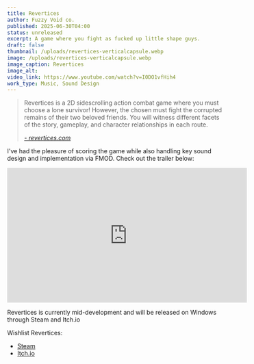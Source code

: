 ```yaml
---
title: Revertices
author: Fuzzy Void co.
published: 2025-06-30T04:00
status: unreleased 
excerpt: A game where you fight as fucked up little shape guys.
draft: false
thumbnail: /uploads/revertices-verticalcapsule.webp
image: /uploads/revertices-verticalcapsule.webp
image_caption: Revertices
image_alt:
video_link: https://www.youtube.com/watch?v=I0DO1vfHih4
work_type: Music, Sound Design
---
```

> Revertices is a 2D sidescrolling action combat game where you must choose a lone survivor! However, the chosen must fight the corrupted remains of their two beloved friends. You will witness different facets of the story, gameplay, and character relationships in each route.
>
> <cite><a href="https://revertices.com/">- revertices.com</a></cite>

I've had the pleasure of scoring the game while also handling key sound design and implementation via FMOD. Check out the trailer below:

<iframe width="560" height="315" src="https://www.youtube.com/embed/I0DO1vfHih4?si=dBmFiACQfiVVldxv" title="YouTube video player" frameborder="0" allow="accelerometer; autoplay; clipboard-write; encrypted-media; gyroscope; picture-in-picture; web-share" referrerpolicy="strict-origin-when-cross-origin" allowfullscreen></iframe>

Revertices is currently mid-development and will be released on Windows through Steam and Itch.io

Wishlist Revertices:
- [Steam](https://store.steampowered.com/app/3236560/Revertices/)
- [Itch.io](https://fuzzyvoidco.itch.io/revertices)